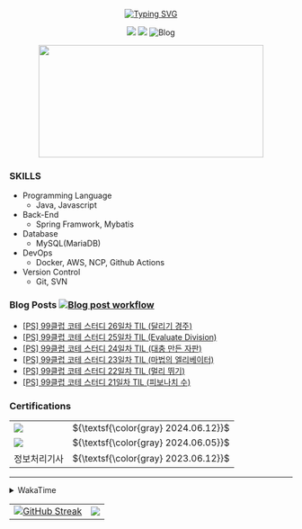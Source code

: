 

<div align="center">
  <!-- quotes-->
<!--     <a href="https://github.com/zhtmr"><img src="https://quotes-github-readme.vercel.app/api?theme=catppuccin_mocha" alt="Readme Quotes" /></a> -->

  <!-- Hi there -->
  <a href="https://github.com/zhtmr"><img src="https://readme-typing-svg.demolab.com?font=Fira+Code&pause=1000&center=true&vCenter=true&random=false&width=435&lines=%EC%95%88%EB%85%95%ED%95%98%EC%84%B8%EC%9A%94+%F0%9F%91%8B;Hi+there+%F0%9F%91%8B" alt="Typing SVG" /></a>

  <!-- hit, boj, blog badge -->
  <a href="https://hits.seeyoufarm.com"><img src="https://hits.seeyoufarm.com/api/count/incr/badge.svg?url=https%3A%2F%2Fgithub.com%2Fzhtmr&count_bg=%2379C83D&title_bg=%23555555&icon=&icon_color=%23E7E7E7&title=hits&edge_flat=false"/></a>
   <a href="https://solved.ac/zhtmr"><img src="http://mazassumnida.wtf/api/mini/generate_badge?boj=zhtmr&theme=dark?v3"/></a>
  <a href="https://zhtmr.github.io/" style="text-decoration: none;">
    <img src="https://img.shields.io/badge/Tech%20Blog-555263?style=flat&logoColor=white" alt="Blog" />
  </a>

 <!-- pet -->
  <a href="https://github.com/devxb/gitanimals">
    <img src="https://render.gitanimals.org/farms/zhtmr" width="400" height="200"/>
  </a>

</div>

 
### SKILLS

- Programming Language
  - Java, Javascript
- Back-End
  - Spring Framwork, Mybatis
- Database
  - MySQL(MariaDB)
- DevOps
  - Docker, AWS, NCP, Github Actions
- Version Control
  - Git, SVN

 
### Blog Posts  [![Blog post workflow](https://github.com/zhtmr/zhtmr/actions/workflows/blogposts.yml/badge.svg?branch=master)](https://github.com/zhtmr/zhtmr/actions/workflows/blogposts.yml)
<!-- BLOGPOSTS:START -->
- [[PS] 99클럽 코테 스터디 26일차 TIL (달리기 경주)](https://zhtmr.github.io/ps/hanghae99-TIL-26/)
- [[PS] 99클럽 코테 스터디 25일차 TIL (Evaluate Division)](https://zhtmr.github.io/ps/hanghae99-TIL-25/)
- [[PS] 99클럽 코테 스터디 24일차 TIL (대충 만든 자판)](https://zhtmr.github.io/ps/hanghae99-TIL-24/)
- [[PS] 99클럽 코테 스터디 23일차 TIL (마법의 엘리베이터)](https://zhtmr.github.io/ps/hanghae99-TIL-23/)
- [[PS] 99클럽 코테 스터디 22일차 TIL (멀리 뛰기)](https://zhtmr.github.io/ps/hanghae99-TIL-22/)
- [[PS] 99클럽 코테 스터디 21일차 TIL (피보나치 수)](https://zhtmr.github.io/ps/hanghae99-TIL-21/)
<!-- BLOGPOSTS:END -->


### Certifications
<table>
  <tr>
    <td valign="center">
      <img src="https://github.com/zhtmr/zhtmr/assets/48509269/e15147e5-e830-45af-a345-cf6704d35afd">    
    </td>
     <td><span>${\textsf{\color{gray} 2024.06.12}}$ </span></td>
  </tr>
  <tr>
    <td valign="center">
      <img src="https://github.com/zhtmr/zhtmr/assets/48509269/d136d3c5-ae4f-4c01-868b-5f7264959aa4">          
    </td>
    <td>
      <span>${\textsf{\color{gray} 2024.06.05}}$ </span>
    </td>
  </tr>
  <tr>
    <td valign="center">
      <span>정보처리기사</span>
    </td>
    <td>
      ${\textsf{\color{gray} 2023.06.12}}$
    </td>
  </tr>
</table>
  
  ---




<details>
<summary> WakaTime </summary>
<div>
<img src="https://github-readme-stats-six-smoky-82.vercel.app/api/wakatime?username=zhtmr&v=4"/>
</div>
</details>


<table>
  <!-- GitHub activity -->
<!--   <tr valign="center"><a href="#"><img src="https://github-readme-activity-graph.vercel.app/graph?username=zhtmr&theme=github-compact" /></a></tr> -->
  
  <tr>
    <td valign="center"><a href="https://github.com/zhtmr"><img align="top" src="https://github-readme-streak-stats-rho-ruddy.vercel.app?user=zhtmr&theme=bear&hide_border=true&locale=ko" alt="GitHub Streak" /></a></td>
    <td valign="center"><a href="https://github.com/zhtmr"><img align="top" src="https://github-readme-stats-six-smoky-82.vercel.app/api?username=zhtmr&show_icons=true&theme=radical&/v=2"/></a></td>
<!--     <a href="https://solved.ac/profile/zhtmr"><img src="https://github-readme-solvedac-hyp3rflow.vercel.app/api/?handle=zhtmr"></a><br> -->
  </tr>

<!--
  <tr>
    <td valign="center"><a href="https://solved.ac/zhtmr"><img align="center" src="http://mazassumnida.wtf/api/v2/generate_badge?boj=zhtmr&theme=dark"/></a></td>
    <td valign="center"><a href="https://solved.ac/zhtmr"><img align="center" src="http://mazandi.herokuapp.com/api?handle=zhtmr&theme=dark"/></a></td>
  </tr>

  <tr>
    <td valign="center"><a href="https://opgc.me/#/users/zhtmr" ><img align="top" src="https://api.opgc.me/githubs/users/zhtmr/tag/?theme=prism" /></a></td> 
    </a></td>
  </tr>
-->
</table>




